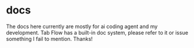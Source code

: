 # docs

The docs here currently are mostly for ai coding agent and my development. Tab Flow has a built-in doc system, please refer to it or issue something I fail to mention. Thanks!
